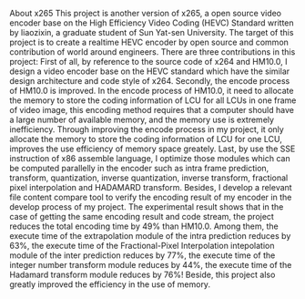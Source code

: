 About x265
    This project is another version of x265, a open source video encoder base on the High Efficiency Video Coding (HEVC) Standard written by liaozixin, a graduate student of Sun Yat-sen University. The target of this project is to create a realtime HEVC encoder by open source and common contribution of world around engineers.
    There are three contributions in this project:
    First of all, by reference to the source code of x264 and HM10.0, I design a video encoder base on the HEVC standard which have the similar design architecture and code style of x264. 
    Secondly, the encode process of HM10.0 is improved. In the encode process of HM10.0, it need to allocate the memory to store the coding information of LCU for all LCUs in one frame of video image, this encoding method requires that a computer should have a large number of available memory, and the memory use is extremely inefficiency. Through improving the encode process in my project, it only allocate the memory to store the coding information of LCU for one LCU, improves the use efficiency of memory space greately. 
    Last, by use the SSE instruction of x86 assemble language, I optimize those modules which can be computed parallelly in the encoder such as intra frame prediction, transform, quantization, inverse quantization, inverse transform, fractional pixel interpolation and HADAMARD transform.
Besides, I develop a relevant file content compare tool to verify the encoding result of my encoder in the develop process of my project.
    The experimental result shows that in the case of getting the same encoding result and code stream, the project reduces the total encoding time by 49% than HM10.0. Among them, the execute time of the extrapolation module of the intra prediction reduces by 63%, the execute time of the Fractional-Pixel Interpolation intepolation module of the inter prediction reduces by 77%, the execute time of the integer number transform module reduces by 44%, the execute time of the Hadamard transform module reduces by 76%! Beside, this project also greatly improved the efficiency in the use of memory.
